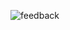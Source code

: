
![feedback](https://user-images.githubusercontent.com/80214475/204061627-2bd5f92c-229e-4f8c-8e17-394da592e6bb.png)
